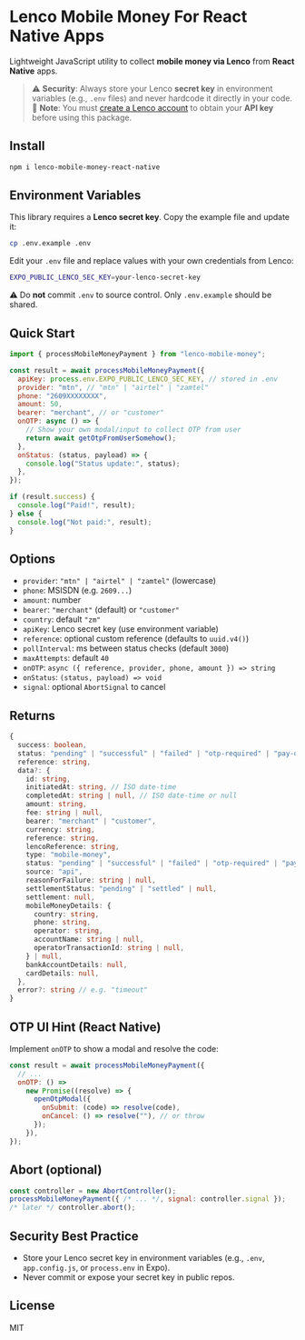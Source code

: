 # Lenco Mobile Money For React Native Apps

Lightweight JavaScript utility to collect **mobile money via Lenco** from **React Native** apps.

> ⚠️ **Security**: Always store your Lenco **secret key** in environment variables (e.g., `.env` files) and never hardcode it directly in your code.  
> 📝 **Note**: You must [create a Lenco account](https://lenco.co/zm) to obtain your **API key** before using this package.

## Install

```bash
npm i lenco-mobile-money-react-native
```

## Environment Variables

This library requires a **Lenco secret key**. Copy the example file and update it:

```bash
cp .env.example .env
```

Edit your `.env` file and replace values with your own credentials from Lenco:

```bash
EXPO_PUBLIC_LENCO_SEC_KEY=your-lenco-secret-key
```

⚠️ Do **not** commit `.env` to source control. Only `.env.example` should be shared.

## Quick Start

```js
import { processMobileMoneyPayment } from "lenco-mobile-money";

const result = await processMobileMoneyPayment({
  apiKey: process.env.EXPO_PUBLIC_LENCO_SEC_KEY, // stored in .env
  provider: "mtn", // "mtn" | "airtel" | "zamtel"
  phone: "2609XXXXXXXX",
  amount: 50,
  bearer: "merchant", // or "customer"
  onOTP: async () => {
    // Show your own modal/input to collect OTP from user
    return await getOtpFromUserSomehow();
  },
  onStatus: (status, payload) => {
    console.log("Status update:", status);
  },
});

if (result.success) {
  console.log("Paid!", result);
} else {
  console.log("Not paid:", result);
}
```

## Options

- `provider`: `"mtn" | "airtel" | "zamtel"` (lowercase)
- `phone`: MSISDN (e.g. `2609...`)
- `amount`: number
- `bearer`: `"merchant"` (default) or `"customer"`
- `country`: default `"zm"`
- `apiKey`: Lenco secret key (use environment variable)
- `reference`: optional custom reference (defaults to `uuid.v4()`)
- `pollInterval`: ms between status checks (default `3000`)
- `maxAttempts`: default `40`
- `onOTP`: `async ({ reference, provider, phone, amount }) => string`
- `onStatus`: `(status, payload) => void`
- `signal`: optional `AbortSignal` to cancel

## Returns

```ts
{
  success: boolean,
  status: "pending" | "successful" | "failed" | "otp-required" | "pay-offline",
  reference: string,
  data?: {
    id: string,
    initiatedAt: string, // ISO date-time
    completedAt: string | null, // ISO date-time or null
    amount: string,
    fee: string | null,
    bearer: "merchant" | "customer",
    currency: string,
    reference: string,
    lencoReference: string,
    type: "mobile-money",
    status: "pending" | "successful" | "failed" | "otp-required" | "pay-offline",
    source: "api",
    reasonForFailure: string | null,
    settlementStatus: "pending" | "settled" | null,
    settlement: null,
    mobileMoneyDetails: {
      country: string,
      phone: string,
      operator: string,
      accountName: string | null,
      operatorTransactionId: string | null,
    } | null,
    bankAccountDetails: null,
    cardDetails: null,
  },
  error?: string // e.g. "timeout"
}
```

## OTP UI Hint (React Native)

Implement `onOTP` to show a modal and resolve the code:

```js
const result = await processMobileMoneyPayment({
  // ...
  onOTP: () =>
    new Promise((resolve) => {
      openOtpModal({
        onSubmit: (code) => resolve(code),
        onCancel: () => resolve(""), // or throw
      });
    }),
});
```

## Abort (optional)

```js
const controller = new AbortController();
processMobileMoneyPayment({ /* ... */, signal: controller.signal });
/* later */ controller.abort();
```

## Security Best Practice

- Store your Lenco secret key in environment variables (e.g., `.env`, `app.config.js`, or `process.env` in Expo).
- Never commit or expose your secret key in public repos.

## License

MIT

